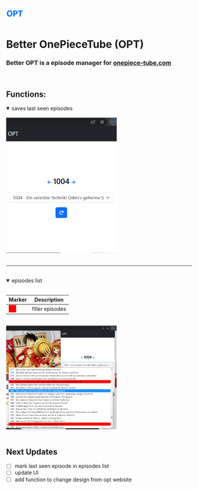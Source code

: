 <img src="./48x48.png" />

# Better OnePieceTube (OPT)

### Better OPT is a episode manager for [onepiece-tube.com](https://onepiece-tube.com)

<br>

## Functions:

<details open>
<summary>saves last seen episodes</summary>
<br>

<img width="300px" src="./screenshots/last_seen.png" alt="last seen episode">
</details>

<br>

---

<br>

<details open>
<summary>episodes list</summary>
<br>

| Marker      | Description |
| ----------- | ----------- |
| <div style="width: 20px; height: 20px; background-color: red;"></div>     | filler episodes       |

<br>

<img width="300px" src="./screenshots/episodes_list.png" alt="episode list">
</details>

<br>

## Next Updates

- [ ] mark last seen episode in episodes list
- [ ] update UI
- [ ] add function to change design from opt website